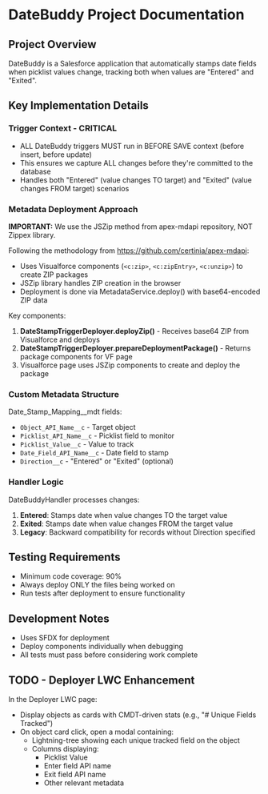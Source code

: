 # DateBuddy Project Documentation

## Project Overview
DateBuddy is a Salesforce application that automatically stamps date fields when picklist values change, tracking both when values are "Entered" and "Exited".

## Key Implementation Details

### Trigger Context - CRITICAL
- ALL DateBuddy triggers MUST run in BEFORE SAVE context (before insert, before update)
- This ensures we capture ALL changes before they're committed to the database
- Handles both "Entered" (value changes TO target) and "Exited" (value changes FROM target) scenarios

### Metadata Deployment Approach
**IMPORTANT:** We use the JSZip method from apex-mdapi repository, NOT Zippex library.

Following the methodology from https://github.com/certinia/apex-mdapi:
- Uses Visualforce components (`<c:zip>`, `<c:zipEntry>`, `<c:unzip>`) to create ZIP packages
- JSZip library handles ZIP creation in the browser
- Deployment is done via MetadataService.deploy() with base64-encoded ZIP data

Key components:
1. **DateStampTriggerDeployer.deployZip()** - Receives base64 ZIP from Visualforce and deploys
2. **DateStampTriggerDeployer.prepareDeploymentPackage()** - Returns package components for VF page
3. Visualforce page uses JSZip components to create and deploy the package

### Custom Metadata Structure
Date_Stamp_Mapping__mdt fields:
- `Object_API_Name__c` - Target object
- `Picklist_API_Name__c` - Picklist field to monitor
- `Picklist_Value__c` - Value to track
- `Date_Field_API_Name__c` - Date field to stamp
- `Direction__c` - "Entered" or "Exited" (optional)

### Handler Logic
DateBuddyHandler processes changes:
1. **Entered**: Stamps date when value changes TO the target value
2. **Exited**: Stamps date when value changes FROM the target value
3. **Legacy**: Backward compatibility for records without Direction specified

## Testing Requirements
- Minimum code coverage: 90%
- Always deploy ONLY the files being worked on
- Run tests after deployment to ensure functionality

## Development Notes
- Uses SFDX for deployment
- Deploy components individually when debugging
- All tests must pass before considering work complete

## TODO - Deployer LWC Enhancement
In the Deployer LWC page:
- Display objects as cards with CMDT-driven stats (e.g., "# Unique Fields Tracked")
- On object card click, open a modal containing:
  - Lightning-tree showing each unique tracked field on the object
  - Columns displaying:
    - Picklist Value
    - Enter field API name
    - Exit field API name
    - Other relevant metadata